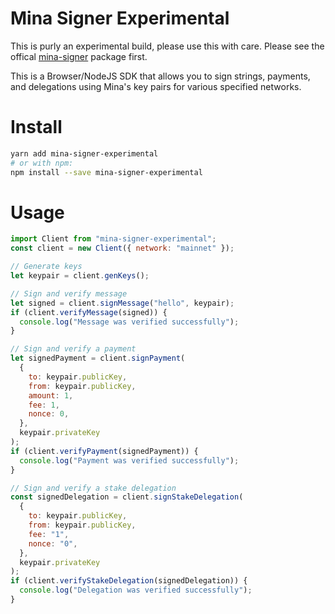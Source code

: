 # Mina Signer Experimental

This is purly an experimental build, please use this with care. Please see the offical [mina-signer](https://www.npmjs.com/package/mina-signer) package first.

This is a Browser/NodeJS SDK that allows you to sign strings, payments, and delegations using Mina's key pairs for various specified networks.

# Install

```bash
yarn add mina-signer-experimental
# or with npm:
npm install --save mina-signer-experimental
```

# Usage

```js
import Client from "mina-signer-experimental";
const client = new Client({ network: "mainnet" });

// Generate keys
let keypair = client.genKeys();

// Sign and verify message
let signed = client.signMessage("hello", keypair);
if (client.verifyMessage(signed)) {
  console.log("Message was verified successfully");
}

// Sign and verify a payment
let signedPayment = client.signPayment(
  {
    to: keypair.publicKey,
    from: keypair.publicKey,
    amount: 1,
    fee: 1,
    nonce: 0,
  },
  keypair.privateKey
);
if (client.verifyPayment(signedPayment)) {
  console.log("Payment was verified successfully");
}

// Sign and verify a stake delegation
const signedDelegation = client.signStakeDelegation(
  {
    to: keypair.publicKey,
    from: keypair.publicKey,
    fee: "1",
    nonce: "0",
  },
  keypair.privateKey
);
if (client.verifyStakeDelegation(signedDelegation)) {
  console.log("Delegation was verified successfully");
}
```
